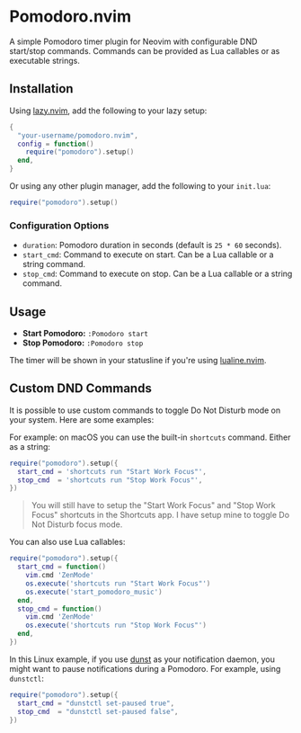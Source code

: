 # Pomodoro.nvim

A simple Pomodoro timer plugin for Neovim with configurable DND start/stop commands. Commands can be provided as Lua callables or as executable strings.

## Installation

Using [lazy.nvim](https://github.com/folke/lazy.nvim), add the following to your lazy setup:

```lua
{
  "your-username/pomodoro.nvim",
  config = function()
    require("pomodoro").setup()
  end,
}
```

Or using any other plugin manager, add the following to your `init.lua`:

```lua
require("pomodoro").setup()
```

### Configuration Options

- `duration`: Pomodoro duration in seconds (default is `25 * 60` seconds).
- `start_cmd`: Command to execute on start. Can be a Lua callable or a string command.
- `stop_cmd`: Command to execute on stop. Can be a Lua callable or a string command.

## Usage

- **Start Pomodoro:** `:Pomodoro start`
- **Stop Pomodoro:** `:Pomodoro stop`

The timer will be shown in your statusline if you're using [lualine.nvim](https://github.com/nvim-lualine/lualine.nvim).

## Custom DND Commands

It is possible to use custom commands to toggle Do Not Disturb mode on your system. Here are some examples:

For example: on macOS you can use the built-in `shortcuts` command. Either as a string:

```lua
require("pomodoro").setup({
  start_cmd = 'shortcuts run "Start Work Focus"',
  stop_cmd  = 'shortcuts run "Stop Work Focus"',
})
```

> You will still have to setup the "Start Work Focus" and "Stop Work Focus" shortcuts in the Shortcuts app. I have setup mine to toggle Do Not Disturb focus mode.

You can also use Lua callables:

```lua
require("pomodoro").setup({
  start_cmd = function()
    vim.cmd 'ZenMode'
    os.execute('shortcuts run "Start Work Focus"')
    os.execute('start_pomodoro_music')
  end,
  stop_cmd = function()
    vim.cmd 'ZenMode'
    os.execute('shortcuts run "Stop Work Focus"')
  end,
})
```

In this Linux example, if you use [dunst](https://dunst-project.org/) as your notification daemon, you might want to pause notifications during a Pomodoro. For example, using `dunstctl`:

```lua
require("pomodoro").setup({
  start_cmd = "dunstctl set-paused true",
  stop_cmd  = "dunstctl set-paused false",
})
```
